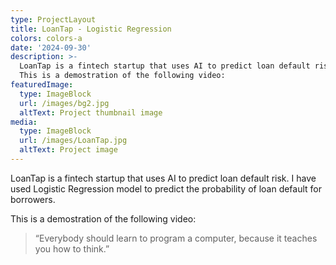 ```yaml
---
type: ProjectLayout
title: LoanTap - Logistic Regression
colors: colors-a
date: '2024-09-30'
description: >-
  LoanTap is a fintech startup that uses AI to predict loan default risk. I have used Logistic Regression model to predict the probability of loan default for borrowers.
  This is a demostration of the following video:
featuredImage:
  type: ImageBlock
  url: /images/bg2.jpg
  altText: Project thumbnail image
media:
  type: ImageBlock
  url: /images/LoanTap.jpg
  altText: Project image
---
```


LoanTap is a fintech startup that uses AI to predict loan default risk. I have used Logistic Regression model to predict the probability of loan default for borrowers.

This is a demostration of the following video:



> “Everybody should learn to program a computer, because it teaches you how to think.”
